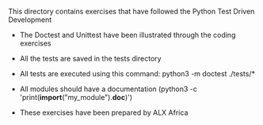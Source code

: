 This directory contains exercises that have followed the Python Test Driven Development

- The Doctest and Unittest have been illustrated through the coding exercises

- All the tests are saved in the tests directory

- All tests are executed using this command: python3 -m doctest ./tests/*

- All modules should have a documentation (python3 -c 'print(__import__("my_module").__doc__)')

- These exercises have been prepared by ALX Africa
